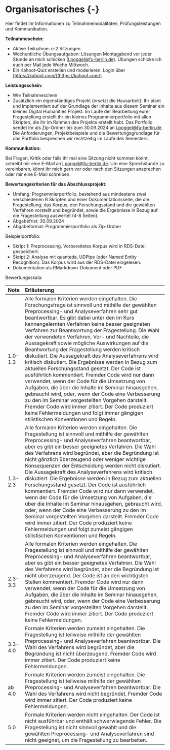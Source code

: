 # Organisatorisches {-} 

Hier findet ihr Informationen zu Teilnahmemodalitäten, Prüfungsleistungen und Kommunikation.

**Teilnahmeschein:**

* Aktive Teilnahme: n-2 Sitzungen 
* Wöchentliche Übungsaufgaben: Lösungen Montagabend vor jeder Stunde an mich schicken (l.poggel@fu-berlin.de). Übungen schicke ich euch per Mail jede Woche Mittwoch.
* Ein Kahoot-Quiz erstellen und moderieren. Login über [https://kahoot.com/](https://kahoot.com/)

**Leistungsschein:**

* Wie Teilnahmeschein
* Zusätzlich ein eigenständiges Projekt (ersetzt die Hausarbeit): Ihr plant und implementiert auf der Grundlage der Inhalte aus diesem Seminar ein kleines Digital Humanities Projekt. Im Laufe der Bearbeitung eurer Fragestellung erstellt ihr ein kleines Programmierportfolio mit allen Skripten, die ihr im Rahmen des Projekts erstellt habt. Das Portfolio sendet ihr als Zip-Ordner bis zum 30.09.2024 an l.poggel@fu-berlin.de. Die Anforderungen, Projektbeispiele und die Bewertungsgrundlage für das Portfolio besprechen wir rechtzeitig im Laufe des Semesters.

**Kommunikation:**

Bei Fragen, Kritik oder falls ihr mal eine Sitzung nicht kommen könnt, schreibt mir eine E-Mail an l.poggel@fu-berlin.de. Um eine Sprechstunde zu vereinbaren, könnt ihr mich gern vor oder nach den Sitzungen ansprechen oder mir eine E-Mail schreiben.

**Bewertungskriterien für das Abschlussprojekt:** 

* Umfang: Programmierportfolio, bestehend aus mindestens zwei verschiedenen R Skripten und einer Dokumentationsseite, die die Fragestellung, das Korpus, den Forschungsstand und die gewählten Verfahren vorstellt und begründet, sowie die Ergebnisse in Bezug auf die Fragestellung auswertet (4-8 Seiten).
* Abgabefrist: 30.09.2024
* Abgabeformat: Programmierportfolio als Zip-Ordner

Beispielportfolio: 

* Skript 1: Preprocessing. Vorbereitetes Korpus wird in RDS-Datei gespeichert. 
* Skript 2: Analyse mit quanteda, UDPipe (oder Named Entity Recognition). Das Korpus wird aus der RDS-Datei eingelesen. 
* Dokumentation als RMarkdown-Dokument oder PDF 

Bewertungsskala:


|Note    |Erläuterung                                                                                                                                                                                                                                                                                                                                                                                                                                                                                                                                                                                                                                                                                                                                                                                                                                                                                                                                                                                                                                    |
|:-------|:----------------------------------------------------------------------------------------------------------------------------------------------------------------------------------------------------------------------------------------------------------------------------------------------------------------------------------------------------------------------------------------------------------------------------------------------------------------------------------------------------------------------------------------------------------------------------------------------------------------------------------------------------------------------------------------------------------------------------------------------------------------------------------------------------------------------------------------------------------------------------------------------------------------------------------------------------------------------------------------------------------------------------------------------|
|1.0-1.3 |Alle formalen Kriterien werden eingehalten. Die Forschungsfrage ist sinnvoll und mithilfe der gewählten Preprocessing- und Analyseverfahren sehr gut beantwortbar. Es gibt dabei unter den im Kurs kennengelernten Verfahren keine besser geeigneten Verfahren zur Beantwortung der Fragestellung. Die Wahl der verwendeten Verfahren, Vor- und Nachteile, die Aussagekraft sowie mögliche Auswirkungen auf die Beantwortung der Fragestellung werden kritisch diskutiert. Die Aussagekraft des Analyseverfahrens wird kritisch diskutiert. Die Ergebnisse werden in Bezug zum aktuellen  Forschungsstand gesetzt. Der Code ist ausführlich kommentiert. Fremder Code wird nur dann verwendet, wenn der Code für die Umsetzung von Aufgaben, die über die Inhalte im Seminar hinausgehen, gebraucht wird, oder, wenn der Code eine Verbesserung zu den im Seminar vorgestellten Vorgehen darstellt. Fremder Code wird immer zitiert. Der Code produziert keine Fehlermeldungen und folgt immer gängigen stilistischen Konventionen und Regeln. |
|1.3-2.3 |Alle formalen Kriterien werden eingehalten. Die Fragestellung ist sinnvoll und mithilfe der gewählten Preprocessing- und Analyseverfahren beantwortbar, aber es gibt ein besser geeignetes Verfahren. Die Wahl des Verfahrens wird begründet, aber die Begründung ist nicht gänzlich überzeugend oder weniger wichtige  Konsequenzen der Entscheidung werden nicht diskutiert. Die Aussagekraft des Analyseverfahrens wird kritisch diskutiert. Die Ergebnisse werden in Bezug zum aktuellen  Forschungsstand gesetzt. Der Code ist ausführlich kommentiert. Fremder Code wird nur dann verwendet, wenn der Code für die Umsetzung von Aufgaben, die über die Inhalte im Seminar hinausgehen, gebraucht wird, oder, wenn der Code eine Verbesserung zu den im Seminar vorgestellten Vorgehen darstellt. Fremder Code wird immer zitiert. Der Code produziert keine Fehlermeldungen und folgt zumeist gängigen stilistischen Konventionen und Regeln.                                                                                           |
|2.3-3.3 |Alle formalen Kriterien werden eingehalten. Die Fragestellung ist sinnvoll und mithilfe der gewählten Preprocessing- und Analyseverfahren beantwortbar, aber es gibt ein besser geeignetes Verfahren. Die Wahl des Verfahrens wird begründet, aber die Begründung ist nicht überzeugend. Der Code ist an den wichtigsten Stellen kommentiert. Fremder Code wird nur dann verwendet, wenn der Code für die Umsetzung von Aufgaben, die über die Inhalte im Seminar hinausgehen, gebraucht wird, oder, wenn der Code eine Verbesserung zu den im Seminar vorgestellten Vorgehen darstellt. Fremder Code wird immer zitiert.  Der Code produziert keine Fehlermeldungen.                                                                                                                                                                                                                                                                                                                                                                          |
|3.3-4.0 |Formale Kriterien werden zumeist eingehalten. Die Fragestellung ist teilweise mithilfe der gewählten Preprocessing- und Analyseverfahren beantwortbar. Die Wahl des Verfahrens wird begründet, aber die Begründung ist nicht überzeugend. Fremder Code wird immer zitiert. Der Code produziert keine Fehlermeldungen.                                                                                                                                                                                                                                                                                                                                                                                                                                                                                                                                                                                                                                                                                                                          |
|ab 4.0  |Formale Kriterien werden zumeist eingehalten. Die Fragestellung ist teilweise mithilfe der gewählten Preprocessing- und Analyseverfahren beantwortbar. Die Wahl des Verfahrens wird nicht begründet. Fremder Code wird  immer zitiert. Der Code produziert keine Fehlermeldungen.                                                                                                                                                                                                                                                                                                                                                                                                                                                                                                                                                                                                                                                                                                                                                              |
|5.0     |Formale Kriterien werden nicht eingehalten. Der Code ist nicht ausführbar und enthält schwerwiegende Fehler. Die Fragestellung ist nicht sinnvoll gewählt und die gewählten Preprocessing- und Analyseverfahren sind nicht geeignet, um die Fragestellung zu bearbeiten.                                                                                                                                                                                                                                                                                                                                                                                                                                                                                                                                                                                                                                                                                                                                                                       |
